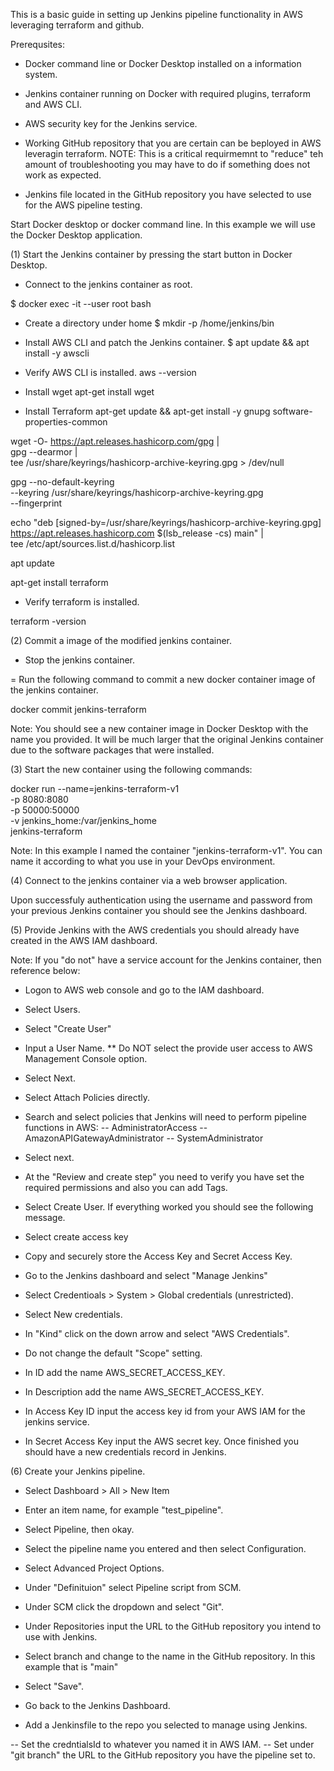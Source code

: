 This is a basic guide in setting up Jenkins pipeline functionality in AWS leveraging terraform and github.

Prerequsites:

- Docker command line or Docker Desktop installed on a information system.

- Jenkins container running on Docker with required plugins, terraform and AWS CLI.

- AWS security key for the Jenkins service.

- Working GitHub repository that you are certain can be beployed in AWS leveragin terraform. NOTE: This is a 
critical requirmemnt to "reduce" teh amount of troubleshooting you may have to do if something does not work
as expected.

- Jenkins file located in the GitHub repository you have selected to use for the AWS pipeline testing.


Start Docker desktop or docker command line. In this example we will use the Docker Desktop application.



(1) Start the Jenkins container by pressing the start button in Docker Desktop.
- Connect to the jenkins container as root.

$ docker exec -it --user root <container-name> bash

- Create a directory under home 
$ mkdir -p /home/jenkins/bin

- Install AWS CLI and patch the Jenkins container.
$ apt update && apt install -y awscli

- Verify AWS CLI is installed.
aws --version

- Install wget
apt-get install wget

- Install Terraform
apt-get update && apt-get install -y gnupg software-properties-common

wget -O- https://apt.releases.hashicorp.com/gpg | \
gpg --dearmor | \
tee /usr/share/keyrings/hashicorp-archive-keyring.gpg > /dev/null

gpg --no-default-keyring \
--keyring /usr/share/keyrings/hashicorp-archive-keyring.gpg \
--fingerprint

echo "deb [signed-by=/usr/share/keyrings/hashicorp-archive-keyring.gpg] \
https://apt.releases.hashicorp.com $(lsb_release -cs) main" | \
tee /etc/apt/sources.list.d/hashicorp.list

apt update

apt-get install terraform

- Verify terraform is installed.

terraform -version


(2) Commit a image of the modified jenkins container.
- Stop the jenkins container.

= Run the following command to commit a new docker container image of the jenkins container.

docker commit <containername> jenkins-terraform

Note: You should see a new container image in Docker Desktop with the name you provided. It will be much larger that the original Jenkins container due to the software packages that were installed.

(3) Start the new container using the following commands:

docker run --name=jenkins-terraform-v1 \
-p 8080:8080 \
-p 50000:50000 \
-v jenkins_home:/var/jenkins_home \
jenkins-terraform

Note: In this example I named the container "jenkins-terraform-v1". You can name it according to what you use in your DevOps environment.

(4) Connect to the jenkins container via a web browser application.

Upon successfuly authentication using the username and password from your previous Jenkins container you should see the Jenkins dashboard.

(5) Provide Jenkins with the AWS credentials you should already have created in the AWS IAM dashboard.

Note: If you "do not" have a service account for the Jenkins container, then reference below:

- Logon to AWS web console and go to the IAM dashboard.
- Select Users.
- Select "Create User"
- Input a User Name. ** Do NOT select the provide user access to AWS Management Console option.

- Select Next.
- Select Attach Policies directly.
- Search and select policies that Jenkins will need to perform pipeline functions in AWS:
-- AdministratorAccess
-- AmazonAPIGatewayAdministrator
-- SystemAdministrator

- Select next.
- At the "Review and create step" you need to verify you have set the required permissions and also you can add Tags.

- Select Create User. If everything worked you should see the following message.


- Select create access key
- Copy and securely store the Access Key and Secret Access Key.


- Go to the Jenkins dashboard and select "Manage Jenkins"
- Select Credentioals > System > Global credentials (unrestricted).

- Select New credentials.

- In "Kind" click on the down arrow and select "AWS Credentials".

- Do not change the default "Scope" setting.

- In ID add the name AWS_SECRET_ACCESS_KEY.

- In Description add the name AWS_SECRET_ACCESS_KEY.

- In Access Key ID input the access key id from your AWS IAM for the jenkins service.

- In Secret Access Key input the AWS secret key. Once finished you should have a new credentials record in Jenkins.

(6) Create your Jenkins pipeline.
- Select Dashboard > All > New Item
- Enter an item name, for example "test_pipeline".
- Select Pipeline, then okay.
- Select the pipeline name you entered and then select Configuration.
- Select Advanced Project Options.
- Under "Definituion" select Pipeline script from SCM.
- Under SCM click the dropdown and select "Git".

- Under Repositories input the URL to the GitHub repository you intend to use with Jenkins.

- Select branch and change to the name in the GitHub repository. In this example that is "main"

- Select "Save".

- Go back to the Jenkins Dashboard.

- Add a Jenkinsfile to the repo you selected to manage using Jenkins.

-- Set the credntialsId to whatever you named it in AWS IAM.
-- Set under "git branch" the URL to the GitHub repository you have the pipeline set to.


